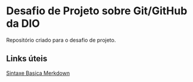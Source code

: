 # Desafio de Projeto sobre Git/GitHub da DIO
Repositório criado para o desafio de projeto.
## Links úteis
[Sintaxe Basica Merkdown](https://markdown.net.br/sintaxe-basica/)
